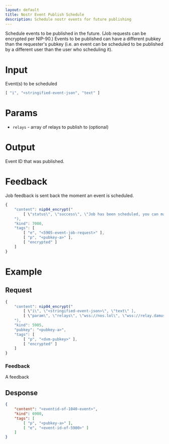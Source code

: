```yaml
---
layout: default
title: Nostr Event Publish Schedule
description: Schedule nostr events for future publishing
---
```


Schedule events to be published in the future. (Job requests can be encrypted per NIP-90.)
Events to be published can have a different pubkey than the requester's pubkey (i.e. an event can be scheduled to be published by a different user than the user who scheduling it).

# Input

Event(s) to be scheduled

```js
[ "i", "<stringified-event-json", "text" ]
```

# Params

* `relays` - array of relays to publish to (optional)

# Output

Event ID that was published.

# Feedback

Job feedback is sent back the moment an event is scheduled.

```js
{
    "content": nip04_encrypt("
        [ \"status\", \"success\", \"Job has been scheduled, you can manage it on <....>\" ]
    "),
    "kind": 7000,
    "tags": [
        [ "e", "<5905-event-job-request>" ],
        [ "p", "<pubkey-a>" ],
        [ "encrypted" ]
    ]
}
```

# Example

## Request

```js
{
    "content": nip04_encrypt("
        [ \"i\", \"<stringified-event-json>\", \"text\" ],
        [ \"param\", \"relays\", \"wss://nos.lol\", \"wss://relay.damus.social\" ]
    "),
    "kind": 5905,
    "pubkey": "<pubkey-a>",
    "tags": [
        [ "p", "<dvm-pubkey>" ],
        [ "encrypted" ]
    ]
}
```

### Feedback

A feedback

## Desponse

```json
{
    "content": "<eventid-of-1040-event>",
    "kind": 6900,
    "tags": [
        [ "p", "<pubkey-a>" ],
        [ "e", "<event-id-of-5900>" ]
    ]
}
```
